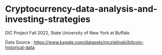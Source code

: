 # Cryptocurrency-data-analysis-and-investing-strategies
DIC Project Fall 2022, State University of New York at Buffalo

Data Source : https://www.kaggle.com/datasets/mczielinski/bitcoin-historical-data
